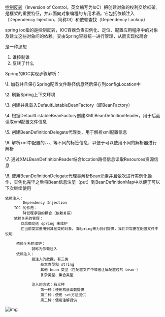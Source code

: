 [控制反转](https://so.csdn.net/so/search?q=控制反转&spm=1001.2101.3001.7020)（Inversion of Control，英文缩写为IoC）把创建对象的权利交给框架,是框架的重要特征，并非面向对象编程的专用术语。它包括依赖注入（Dependency Injection，简称DI）和依赖查找（Dependency Lookup）



spring ioc指的是控制反转，IOC容器负责实例化、定位、配置应用程序中的对象及建立这些对象间的依赖。交由Spring容器统一进行管理，从而实现松耦合

是一种思想

1. 谁控制谁
2. 反转了什么



Spring的IOC实现步骤解析：

\1. 加载并且保存Spring配置文件路径信息然后保存到configLocation中

\2. 刷新Spring上下文环境

\3. 创建并且载入DefaultListableBeanFactory（即BeanFactory）

\4. 根据DefaultListableBeanFactory创建XMLBeanDefinitionReader，用于后面读取xml配置文件信息

\5. 创建BeanDefinitionDelegate代理类，用于解析xml配置信息

\6. 解析xml中配置的<import>、<bean>、<beans>、<alias>等不同的标签信息，以便于可以使用不同的解析器进行解析

\7. 通过XMLBeanDefinitionReader结合location路径信息读取Resources资源信息

\8. 使用BeanDefinitionDelegate代理类解析Bean元素并且依次进行实例化操作，实例化完毕之后将Bean信息注册（put）到BeanDefinitionMap中以便于可以下次继续使用





```
依赖注入：
        Dependency Injection
    IOC 的作用：
        降低程序键的耦合（依赖关系）
    依赖关系的管理：
       以后都交给 spring 来维护
       在当前类需要用到其他类的对象，由Spring来为我们提供，我们只需要在配置文件中说明
       
     依赖关系的维护：
            就称为依赖注入
     依赖注入：
            能注入的数据，有三类
                基本类型和 string
                其他 bean 类型（在配置文件中或者注解配置过的 bean—）
                复杂类型、集合类型
            
            注入的方式：有三种
                第一种：使用构造函数提供
                第二种：使用 set方法提供
                第三种：使用注解提供
```


![img](https://pic3.zhimg.com/80/v2-0f67c95641cca4e9072336f9ceb8dafa_720w.jpg)

